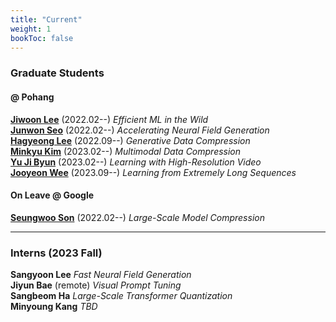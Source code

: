 ```yaml
---
title: "Current"
weight: 1
bookToc: false
---
```


### **Graduate Students**

#### **@ Pohang**
[**Jiwoon Lee**](mailto:jwlee9702@postech.ac.kr) (2022.02--) _Efficient ML in the Wild_  
[**Junwon Seo**](mailto:junwon.seo@postech.ac.kr) (2022.02--) _Accelerating Neural Field Generation_  
[**Hagyeong Lee**](mailto:hagyeonglee@postech.ac.kr) (2022.09--) _Generative Data Compression_  
[**Minkyu Kim**](mailto:minkyu4506@postech.ac.kr) (2023.02--) _Multimodal Data Compression_  
[**Yu Ji Byun**](mailto:yujibyun@postech.ac.kr) (2023.02--) _Learning with High-Resolution Video_  
[**Jooyeon Wee**](mailto:jywee@postech.ac.kr) (2023.09--) _Learning from Extremely Long Sequences_   

#### **On Leave @ Google**
[**Seungwoo Son**](mailto:swson@postech.ac.kr) (2022.02--) _Large-Scale Model Compression_  

---

### **Interns (2023 Fall)**  
**Sangyoon Lee** _Fast Neural Field Generation_  
**Jiyun Bae** (remote) _Visual Prompt Tuning_  
**Sangbeom Ha** _Large-Scale Transformer Quantization_  
**Minyoung Kang** _TBD_